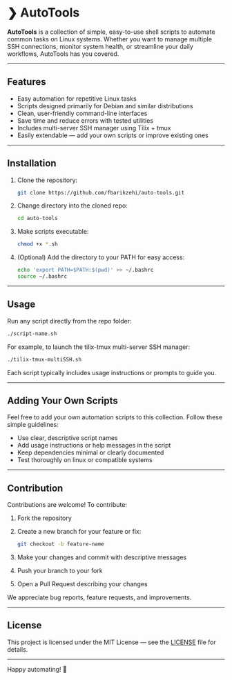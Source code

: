# ❯ AutoTools

**AutoTools** is a collection of simple, easy-to-use shell scripts to automate common tasks on Linux systems. Whether you want to manage multiple SSH connections, monitor system health, or streamline your daily workflows, AutoTools has you covered.

---

## Features

* Easy automation for repetitive Linux tasks
* Scripts designed primarily for Debian and similar distributions
* Clean, user-friendly command-line interfaces
* Save time and reduce errors with tested utilities
* Includes multi-server SSH manager using Tilix + tmux
* Easily extendable — add your own scripts or improve existing ones

---

## Installation

1. Clone the repository:

   ```bash
   git clone https://github.com/fbarikzehi/auto-tools.git
   ```

2. Change directory into the cloned repo:

   ```bash
   cd auto-tools
   ```

3. Make scripts executable:

   ```bash
   chmod +x *.sh
   ```

4. (Optional) Add the directory to your PATH for easy access:

   ```bash
   echo 'export PATH=$PATH:$(pwd)' >> ~/.bashrc
   source ~/.bashrc
   ```

---

## Usage

Run any script directly from the repo folder:

```bash
./script-name.sh
```

For example, to launch the tilix-tmux multi-server SSH manager:

```bash
./tilix-tmux-multiSSH.sh
```

Each script typically includes usage instructions or prompts to guide you.

---

## Adding Your Own Scripts

Feel free to add your own automation scripts to this collection. Follow these simple guidelines:

* Use clear, descriptive script names
* Add usage instructions or help messages in the script
* Keep dependencies minimal or clearly documented
* Test thoroughly on linux or compatible systems

---

## Contribution

Contributions are welcome! To contribute:

1. Fork the repository

2. Create a new branch for your feature or fix:

   ```bash
   git checkout -b feature-name
   ```

3. Make your changes and commit with descriptive messages

4. Push your branch to your fork

5. Open a Pull Request describing your changes

We appreciate bug reports, feature requests, and improvements.

---

## License

This project is licensed under the MIT License — see the [LICENSE](LICENSE) file for details.

---

Happy automating! 🚀

